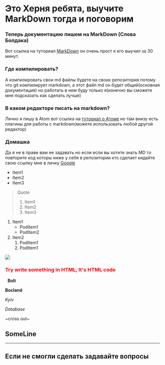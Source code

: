 # Это Херня ребята, выучите MarkDown тогда и поговорим

### Теперь документацию пишем на MarkDown (Слова Болдака)
Вот ссылка на туториал [MarkDown](https://paulradzkov.com/2014/markdown_cheatsheet/) он очень прост я его выучил за 30 минут.

### Где компилировать?
А компилировать свои md файлы будете на своих репозитория потому что git компилирует markdown,
а этот файл md он будет общий(основная документация) но работать в нем буду только я(конечно вы сможете мне подсказать как сделать лучше)

### В каком редакторе писать на markdown?
Лично я пишу в Atom вот ссылка на [туториал о Атоме](http://blog.harrix.org/article/6076) но там внизу есть плагины для работы с markdown(можете использовать любой другой редактор)


### Домашка
Да я не в праве вам ее задавать но если если вы хотите знать MD то повторите код которы ниже
у себя в репозитории кто сделает кидайте свою ссылку мне в личку
[Google](https://google.com)

* Item1
* Item2
* Item3

>Quote
> 1. Item1
> 2. Item2
> 3. Item3


1. Item1
    * PodItem1
    * PodItem2
2. Item2
   1. PodItem1
   2. PodItem1


![](https://encrypted-tbn0.gstatic.com/images?q=tbn:ANd9GcTmjLhpi6-QunJzbpYq1OkcPsyQkJx0CP6U4ZBPCHxb_58DNP2u)


<div style="color:red;"><h3> Try write something in HTML, It's HTML code</h3> </div>
 
<b>Bolt</b>

__Bocland__

*Kyiv*

_Database_

~cross out~

## SomeLine
***

## Если не смогли сделать задавайте вопросы
